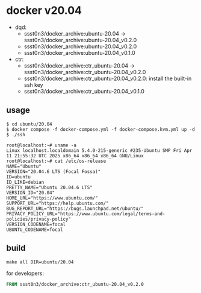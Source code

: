 # docker v20.04

* dqd: 
	* ssst0n3/docker_archive:ubuntu-20.04 -> ssst0n3/docker_archive:ubuntu-20.04_v0.2.0
	* ssst0n3/docker_archive:ubuntu-20.04_v0.2.0
	* ssst0n3/docker_archive:ubuntu-20.04_v0.1.0
* ctr: 
	* ssst0n3/docker_archive:ctr_ubuntu-20.04 -> ssst0n3/docker_archive:ctr_ubuntu-20.04_v0.2.0
	* ssst0n3/docker_archive:ctr_ubuntu-20.04_v0.2.0: install the built-in ssh key
	* ssst0n3/docker_archive:ctr_ubuntu-20.04_v0.1.0

## usage

```shell
$ cd ubuntu/20.04
$ docker compose -f docker-compose.yml -f docker-compose.kvm.yml up -d
$ ./ssh
```

```shell
root@localhost:~# uname -a
Linux localhost.localdomain 5.4.0-215-generic #235-Ubuntu SMP Fri Apr 11 21:55:32 UTC 2025 x86_64 x86_64 x86_64 GNU/Linux
root@localhost:~# cat /etc/os-release 
NAME="Ubuntu"
VERSION="20.04.6 LTS (Focal Fossa)"
ID=ubuntu
ID_LIKE=debian
PRETTY_NAME="Ubuntu 20.04.6 LTS"
VERSION_ID="20.04"
HOME_URL="https://www.ubuntu.com/"
SUPPORT_URL="https://help.ubuntu.com/"
BUG_REPORT_URL="https://bugs.launchpad.net/ubuntu/"
PRIVACY_POLICY_URL="https://www.ubuntu.com/legal/terms-and-policies/privacy-policy"
VERSION_CODENAME=focal
UBUNTU_CODENAME=focal
```

## build

```shell
make all DIR=ubuntu/20.04
```

for developers:

```dockerfile
FROM ssst0n3/docker_archive:ctr_ubuntu-20.04_v0.2.0
```